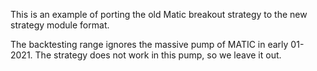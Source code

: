 This is an example of porting the old Matic breakout strategy to the new strategy module format.

The backtesting range ignores the massive pump of MATIC in early 01-2021. The strategy does not work in this pump,
so we leave it out.

